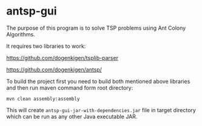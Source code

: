 # antsp-gui

The purpose of this program is to solve TSP problems using Ant Colony Algorithms.

It requires two libraries to work:

https://github.com/dogenkigen/tsplib-parser

https://github.com/dogenkigen/antsp/

To build the project first you need to build both mentioned above libraries and then run maven command form root 
directory:

`mvn clean assembly:assembly`

This will create `antsp-gui-jar-with-dependencies.jar` file in target directory which can be run as any other Java 
executable JAR. 
